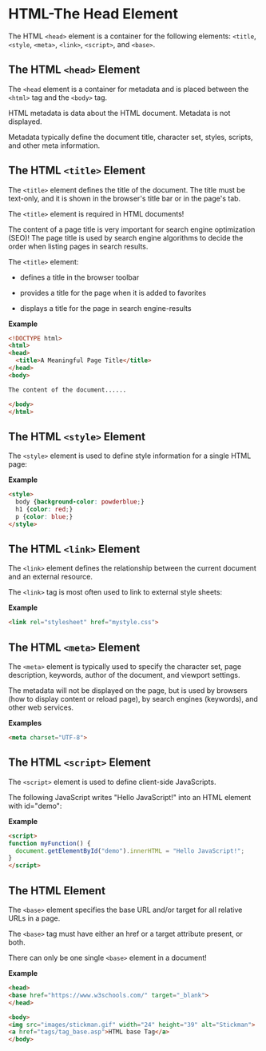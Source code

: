 # HTML-The Head Element

The HTML `<head>` element is a container for the following elements: `<title`, `<style`, `<meta>`, `<link>`, `<script>`, and `<base>`.

## The HTML `<head>` Element

The `<head` element is a container for metadata and is placed between the `<html>` tag and the `<body>` tag.

HTML metadata is data about the HTML document. Metadata is not displayed.

Metadata typically define the document title, character set, styles, scripts, and other meta information.

## The HTML `<title>` Element

The `<title>` element defines the title of the document. The title must be text-only, and it is shown in the browser's title bar or in the page's tab.

The `<title>` element is required in HTML documents!

The content of a page title is very important for search engine optimization (SEO)! The page title is used by search engine algorithms to decide the order when listing pages in search results.

The `<title>` element:

* defines a title in the browser toolbar
 
* provides a title for the page when it is added to favorites

* displays a title for the page in search engine-results

__Example__

```html
<!DOCTYPE html>
<html>
<head>
  <title>A Meaningful Page Title</title>
</head>
<body>

The content of the document......

</body>
</html>
```

## The HTML `<style>` Element

The `<style>` element is used to define style information for a single HTML page:

__Example__

```html
<style>
  body {background-color: powderblue;}
  h1 {color: red;}
  p {color: blue;}
</style>

```

## The HTML `<link>` Element

The `<link>` element defines the relationship between the current document and an external resource.

The `<link>` tag is most often used to link to external style sheets:

__Example__

```html
<link rel="stylesheet" href="mystyle.css">

```

## The HTML `<meta>` Element

The `<meta>` element is typically used to specify the character set, page description, keywords, author of the document, and viewport settings.

The metadata will not be displayed on the page, but is used by browsers (how to display content or reload page), by search engines (keywords), and other web services.


__Examples__

```html
<meta charset="UTF-8">

```

## The HTML `<script>` Element

The `<script>` element is used to define client-side JavaScripts.

The following JavaScript writes "Hello JavaScript!" into an HTML element with id="demo":


__Example__

```html
<script>
function myFunction() {
  document.getElementById("demo").innerHTML = "Hello JavaScript!";
}
</script>

```

## The HTML <base> Element

The `<base>` element specifies the base URL and/or target for all relative URLs in a page.

The `<base>` tag must have either an href or a target attribute present, or both.

There can only be one single `<base>` element in a document!

__Example__

```html
<head>
<base href="https://www.w3schools.com/" target="_blank">
</head>

<body>
<img src="images/stickman.gif" width="24" height="39" alt="Stickman">
<a href="tags/tag_base.asp">HTML base Tag</a>
</body>

```
